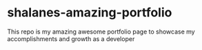 # shalanes-amazing-portfolio
This repo is my amazing awesome portfolio page to showcase my accomplishments and growth as a developer

